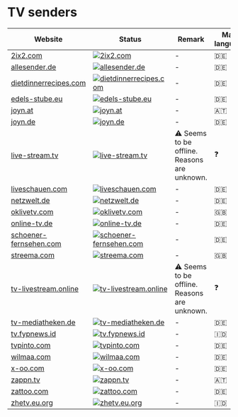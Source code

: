 # TV senders

|Website|Status|Remark|Main language|
|-|-|-|-|
|[2ix2.com](https://2ix2.com/)|[![2ix2.com](https://img.shields.io/website?down_color=red&down_message=offline&up_color=green&up_message=online&url=https%3A%2F%2F2ix2.com)](https://2ix2.com/)|-|🇩🇪|
|[allesender.de](http://allesender.de/)|[![allesender.de](https://img.shields.io/website?down_color=red&down_message=offline&up_color=green&up_message=online&url=http%3A%2F%2Fallesender.de)](http://allesender.de/)|-|🇩🇪|
|[dietdinnerrecipes.com](https://dietdinnerrecipes.com/)|[![dietdinnerrecipes.com](https://img.shields.io/website?down_color=red&down_message=offline&up_color=green&up_message=online&url=https%3A%2F%2Fdietdinnerrecipes.com)](https://dietdinnerrecipes.com/)|-|🇩🇪|
|[edels-stube.eu](https://edels-stube.eu/)|[![edels-stube.eu](https://img.shields.io/website?down_color=red&down_message=offline&up_color=green&up_message=online&url=https%3A%2F%2Fedels-stube.eu)](https://edels-stube.eu/)|-|🇩🇪|
|[joyn.at](https://joyn.at/)|[![joyn.at](https://img.shields.io/website?down_color=red&down_message=offline&up_color=green&up_message=online&url=https%3A%2F%2Fjoyn.at)](https://joyn.at/)|-|🇦🇹|
|[joyn.de](https://joyn.de/)|[![joyn.de](https://img.shields.io/website?down_color=red&down_message=offline&up_color=green&up_message=online&url=https%3A%2F%2Fjoyn.de)](https://joyn.de/)|-|🇩🇪|
|[live-stream.tv](https://live-stream.tv/)|[![live-stream.tv](https://img.shields.io/website?down_color=red&down_message=offline&up_color=green&up_message=online&url=https%3A%2F%2Flive-stream.tv)](https://live-stream.tv/)|⚠️ Seems to be offline. Reasons are unknown.|❓|
|[liveschauen.com](https://liveschauen.com/)|[![liveschauen.com](https://img.shields.io/website?down_color=red&down_message=offline&up_color=green&up_message=online&url=https%3A%2F%2Fliveschauen.com)](https://liveschauen.com/)|-|🇩🇪|
|[netzwelt.de](https://netzwelt.de/)|[![netzwelt.de](https://img.shields.io/website?down_color=red&down_message=offline&up_color=green&up_message=online&url=https%3A%2F%2Fnetzwelt.de)](https://netzwelt.de/)|-|🇩🇪|
|[oklivetv.com](https://oklivetv.com/)|[![oklivetv.com](https://img.shields.io/website?down_color=red&down_message=offline&up_color=green&up_message=online&url=https%3A%2F%2Foklivetv.com)](https://oklivetv.com/)|-|🇬🇧|
|[online-tv.de](https://online-tv.de/)|[![online-tv.de](https://img.shields.io/website?down_color=red&down_message=offline&up_color=green&up_message=online&url=https%3A%2F%2Fonline-tv.de)](https://online-tv.de/)|-|🇩🇪|
|[schoener-fernsehen.com](https://schoener-fernsehen.com/)|[![schoener-fernsehen.com](https://img.shields.io/website?down_color=red&down_message=offline&up_color=green&up_message=online&url=https%3A%2F%2Fschoener-fernsehen.com)](https://schoener-fernsehen.com/)|-|🇩🇪|
|[streema.com](https://streema.com/)|[![streema.com](https://img.shields.io/website?down_color=red&down_message=offline&up_color=green&up_message=online&url=https%3A%2F%2Fstreema.com)](https://streema.com/)|-|🇬🇧|
|[tv-livestream.online](https://tv-livestream.online/)|[![tv-livestream.online](https://img.shields.io/website?down_color=red&down_message=offline&up_color=green&up_message=online&url=https%3A%2F%2Ftv-livestream.online)](https://tv-livestream.online/)|⚠️ Seems to be offline. Reasons are unknown.|❓|
|[tv-mediatheken.de](http://tv-mediatheken.de/)|[![tv-mediatheken.de](https://img.shields.io/website?down_color=red&down_message=offline&up_color=green&up_message=online&url=http%3A%2F%2Ftv-mediatheken.de)](http://tv-mediatheken.de/)|-|🇩🇪|
|[tv.fypnews.id](https://tv.fypnews.id/)|[![tv.fypnews.id](https://img.shields.io/website?down_color=red&down_message=offline&up_color=green&up_message=online&url=https%3A%2F%2Ftv.fypnews.id)](https://tv.fypnews.id/)|-|🇮🇩|
|[tvpinto.com](https://tvpinto.com/)|[![tvpinto.com](https://img.shields.io/website?down_color=red&down_message=offline&up_color=green&up_message=online&url=https%3A%2F%2Ftvpinto.com)](https://tvpinto.com/)|-|🇩🇪|
|[wilmaa.com](https://wilmaa.com/)|[![wilmaa.com](https://img.shields.io/website?down_color=red&down_message=offline&up_color=green&up_message=online&url=https%3A%2F%2Fwilmaa.com)](https://wilmaa.com/)|-|🇩🇪|
|[x-oo.com](https://x-oo.com/)|[![x-oo.com](https://img.shields.io/website?down_color=red&down_message=offline&up_color=green&up_message=online&url=https%3A%2F%2Fx-oo.com)](https://x-oo.com/)|-|🇩🇪|
|[zappn.tv](https://zappn.tv/)|[![zappn.tv](https://img.shields.io/website?down_color=red&down_message=offline&up_color=green&up_message=online&url=https%3A%2F%2Fzappn.tv)](https://zappn.tv/)|-|🇦🇹|
|[zattoo.com](https://zattoo.com/)|[![zattoo.com](https://img.shields.io/website?down_color=red&down_message=offline&up_color=green&up_message=online&url=https%3A%2F%2Fzattoo.com)](https://zattoo.com/)|-|🇩🇪|
|[zhetv.eu.org](https://zhetv.eu.org/)|[![zhetv.eu.org](https://img.shields.io/website?down_color=red&down_message=offline&up_color=green&up_message=online&url=https%3A%2F%2Fzhetv.eu.org)](https://zhetv.eu.org/)|-|🇮🇩|
